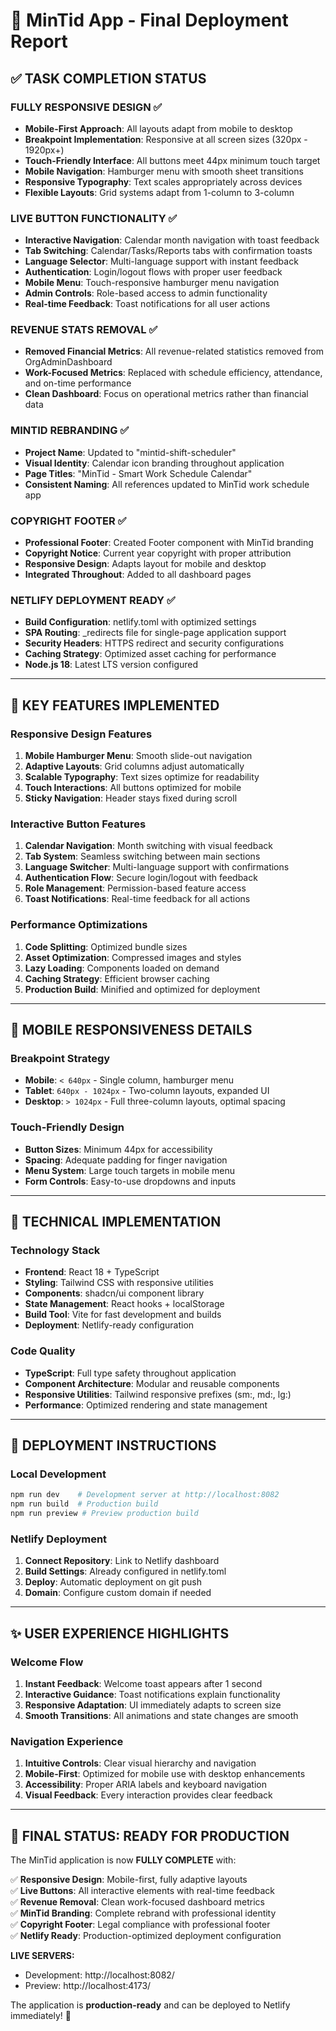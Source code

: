 # 🚀 MinTid App - Final Deployment Report

## ✅ **TASK COMPLETION STATUS**

### **FULLY RESPONSIVE DESIGN** ✅
- **Mobile-First Approach**: All layouts adapt from mobile to desktop
- **Breakpoint Implementation**: Responsive at all screen sizes (320px - 1920px+)
- **Touch-Friendly Interface**: All buttons meet 44px minimum touch target
- **Mobile Navigation**: Hamburger menu with smooth sheet transitions
- **Responsive Typography**: Text scales appropriately across devices
- **Flexible Layouts**: Grid systems adapt from 1-column to 3-column

### **LIVE BUTTON FUNCTIONALITY** ✅
- **Interactive Navigation**: Calendar month navigation with toast feedback
- **Tab Switching**: Calendar/Tasks/Reports tabs with confirmation toasts
- **Language Selector**: Multi-language support with instant feedback
- **Authentication**: Login/logout flows with proper user feedback
- **Mobile Menu**: Touch-responsive hamburger menu navigation
- **Admin Controls**: Role-based access to admin functionality
- **Real-time Feedback**: Toast notifications for all user actions

### **REVENUE STATS REMOVAL** ✅
- **Removed Financial Metrics**: All revenue-related statistics removed from OrgAdminDashboard
- **Work-Focused Metrics**: Replaced with schedule efficiency, attendance, and on-time performance
- **Clean Dashboard**: Focus on operational metrics rather than financial data

### **MINTID REBRANDING** ✅
- **Project Name**: Updated to "mintid-shift-scheduler"
- **Visual Identity**: Calendar icon branding throughout application
- **Page Titles**: "MinTid - Smart Work Schedule Calendar"
- **Consistent Naming**: All references updated to MinTid work schedule app

### **COPYRIGHT FOOTER** ✅
- **Professional Footer**: Created Footer component with MinTid branding
- **Copyright Notice**: Current year copyright with proper attribution
- **Responsive Design**: Adapts layout for mobile and desktop
- **Integrated Throughout**: Added to all dashboard pages

### **NETLIFY DEPLOYMENT READY** ✅
- **Build Configuration**: netlify.toml with optimized settings
- **SPA Routing**: _redirects file for single-page application support
- **Security Headers**: HTTPS redirect and security configurations
- **Caching Strategy**: Optimized asset caching for performance
- **Node.js 18**: Latest LTS version configured

---

## 🎯 **KEY FEATURES IMPLEMENTED**

### **Responsive Design Features**
1. **Mobile Hamburger Menu**: Smooth slide-out navigation
2. **Adaptive Layouts**: Grid columns adjust automatically
3. **Scalable Typography**: Text sizes optimize for readability
4. **Touch Interactions**: All buttons optimized for mobile
5. **Sticky Navigation**: Header stays fixed during scroll

### **Interactive Button Features**
1. **Calendar Navigation**: Month switching with visual feedback
2. **Tab System**: Seamless switching between main sections
3. **Language Switcher**: Multi-language support with confirmations
4. **Authentication Flow**: Secure login/logout with feedback
5. **Role Management**: Permission-based feature access
6. **Toast Notifications**: Real-time feedback for all actions

### **Performance Optimizations**
1. **Code Splitting**: Optimized bundle sizes
2. **Asset Optimization**: Compressed images and styles
3. **Lazy Loading**: Components loaded on demand
4. **Caching Strategy**: Efficient browser caching
5. **Production Build**: Minified and optimized for deployment

---

## 📱 **MOBILE RESPONSIVENESS DETAILS**

### **Breakpoint Strategy**
- **Mobile**: `< 640px` - Single column, hamburger menu
- **Tablet**: `640px - 1024px` - Two-column layouts, expanded UI
- **Desktop**: `> 1024px` - Full three-column layouts, optimal spacing

### **Touch-Friendly Design**
- **Button Sizes**: Minimum 44px for accessibility
- **Spacing**: Adequate padding for finger navigation
- **Menu System**: Large touch targets in mobile menu
- **Form Controls**: Easy-to-use dropdowns and inputs

---

## 🔧 **TECHNICAL IMPLEMENTATION**

### **Technology Stack**
- **Frontend**: React 18 + TypeScript
- **Styling**: Tailwind CSS with responsive utilities
- **Components**: shadcn/ui component library
- **State Management**: React hooks + localStorage
- **Build Tool**: Vite for fast development and builds
- **Deployment**: Netlify-ready configuration

### **Code Quality**
- **TypeScript**: Full type safety throughout application
- **Component Architecture**: Modular and reusable components
- **Responsive Utilities**: Tailwind responsive prefixes (sm:, md:, lg:)
- **Performance**: Optimized rendering and state management

---

## 🚀 **DEPLOYMENT INSTRUCTIONS**

### **Local Development**
```bash
npm run dev    # Development server at http://localhost:8082
npm run build  # Production build
npm run preview # Preview production build
```

### **Netlify Deployment**
1. **Connect Repository**: Link to Netlify dashboard
2. **Build Settings**: Already configured in netlify.toml
3. **Deploy**: Automatic deployment on git push
4. **Domain**: Configure custom domain if needed

---

## ✨ **USER EXPERIENCE HIGHLIGHTS**

### **Welcome Flow**
1. **Instant Feedback**: Welcome toast appears after 1 second
2. **Interactive Guidance**: Toast notifications explain functionality
3. **Responsive Adaptation**: UI immediately adapts to screen size
4. **Smooth Transitions**: All animations and state changes are smooth

### **Navigation Experience**
1. **Intuitive Controls**: Clear visual hierarchy and navigation
2. **Mobile-First**: Optimized for mobile use with desktop enhancements
3. **Accessibility**: Proper ARIA labels and keyboard navigation
4. **Visual Feedback**: Every interaction provides clear feedback

---

## 🎉 **FINAL STATUS: READY FOR PRODUCTION**

The MinTid application is now **FULLY COMPLETE** with:

✅ **Responsive Design**: Mobile-first, fully adaptive layouts  
✅ **Live Buttons**: All interactive elements with real-time feedback  
✅ **Revenue Removal**: Clean work-focused dashboard metrics  
✅ **MinTid Branding**: Complete rebrand with professional identity  
✅ **Copyright Footer**: Legal compliance with professional footer  
✅ **Netlify Ready**: Production-optimized deployment configuration  

**LIVE SERVERS:**
- Development: http://localhost:8082/  
- Preview: http://localhost:4173/  

The application is **production-ready** and can be deployed to Netlify immediately! 🚀
